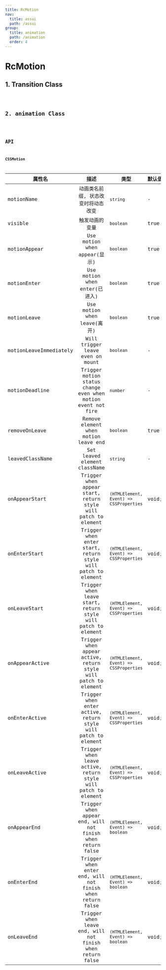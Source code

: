 ```yaml
---
title: RcMotion
nav:
  title: assui
  path: /assui
group:
  title: animation
  path: /animation
  order: 4
---
```


# RcMotion

## 1. Transition Class
<code hideActions='["CSB", "EXTERNAL"]' src="./demo/index.tsx" />

## 2. animation Class
<code hideActions='["CSB", "EXTERNAL"]' src="./demo/animation.tsx" />


## API

### CSSMotion

| 属性名                 |                              描述                              | 类型                                     | 默认值 |
| ---------------------- | :------------------------------------------------------------: | ---------------------------------------- | ------ |
| motionName             |               动画类名前缀, 状态改变时将动态改变               | `string`                                 | -      |
| visible                |                         触发动画的变量                         | `boolean`                                | true   |
| motionAppear           |                  Use motion when appear(显示)                  | `boolean`                                | true   |
| motionEnter            |                 Use motion when enter(已进入)                  | `boolean`                                | true   |
| motionLeave            |                  Use motion when leave(离开)                   | `boolean`                                | true   |
| motionLeaveImmediately |                Will trigger leave even on mount                | `boolean`                                | -      |
| motionDeadline         |  Trigger motion status change even when motion event not fire  | `number`                                 | -      |
| removeOnLeave          |              Remove element when motion leave end              | `boolean`                                | true   |
| leavedClassName        |                  Set leaved element className                  | `string`                                 | -      |
| onAppearStart          | Trigger when appear start, return style will patch to element  | `(HTMLElement, Event) => CSSProperties`  | void;  | -
| onEnterStart           |  Trigger when enter start, return style will patch to element  | `(HTMLElement, Event) => CSSProperties ` | void;  | -
| onLeaveStart           |  Trigger when leave start, return style will patch to element  | `(HTMLElement, Event) => CSSProperties`  | void;  | -
| onAppearActive         | Trigger when appear active, return style will patch to element | `(HTMLElement, Event) => CSSProperties`  | void;  | -
| onEnterActive          | Trigger when enter active, return style will patch to element  | `(HTMLElement, Event) => CSSProperties`  | void;  | -
| onLeaveActive          | Trigger when leave active, return style will patch to element  | `(HTMLElement, Event) => CSSProperties`  | void;  | -
| onAppearEnd            |   Trigger when appear end, will not finish when return false   | `(HTMLElement, Event) => boolean`        | void;  | -
| onEnterEnd             |   Trigger when enter end, will not finish when return false    | `(HTMLElement, Event) => boolean`        | void;  | -
| onLeaveEnd             |   Trigger when leave end, will not finish when return false    | `(HTMLElement, Event) => boolean`        | void;  | -
